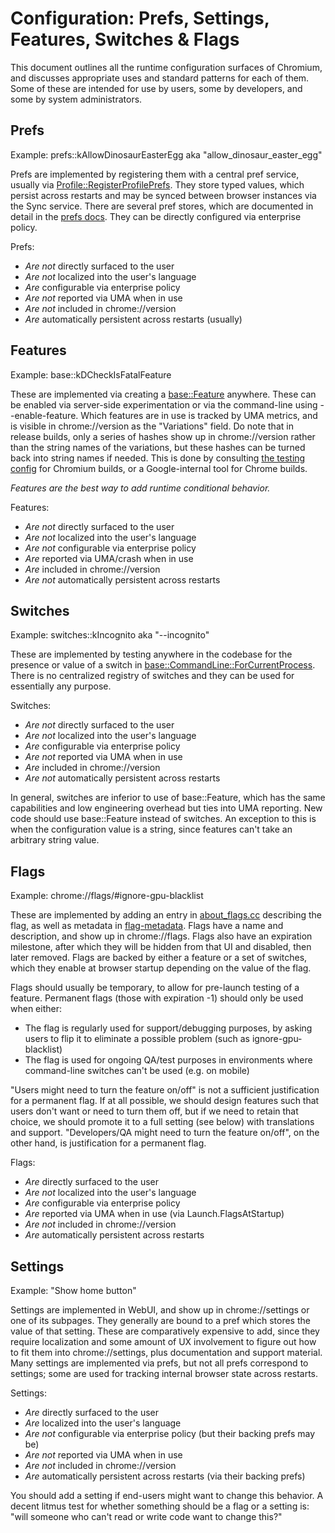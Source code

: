 # Configuration: Prefs, Settings, Features, Switches & Flags

This document outlines all the runtime configuration surfaces of Chromium,
and discusses appropriate uses and standard patterns for each of them. Some of
these are intended for use by users, some by developers, and some by system
administrators.

## Prefs

Example: prefs::kAllowDinosaurEasterEgg aka "allow_dinosaur_easter_egg"

Prefs are implemented by registering them with a central pref service, usually
via [Profile::RegisterProfilePrefs][profile-register]. They store typed values,
which persist across restarts and may be synced between browser instances via
the Sync service. There are several pref stores, which are documented in detail
in the [prefs docs][prefs]. They can be directly configured via enterprise
policy.

Prefs:

* *Are not* directly surfaced to the user
* *Are not* localized into the user's language
* *Are* configurable via enterprise policy
* *Are not* reported via UMA when in use
* *Are not* included in chrome://version
* *Are* automatically persistent across restarts (usually)

## Features

Example: base::kDCheckIsFatalFeature

These are implemented via creating a [base::Feature][base-feature] anywhere.
These can be enabled via server-side experimentation or via the command-line
using --enable-feature.  Which features are in use is tracked by UMA metrics,
and is visible in chrome://version as the "Variations" field. Do note that in
release builds, only a series of hashes show up in chrome://version rather than
the string names of the variations, but these hashes can be turned back into
string names if needed. This is done by consulting [the testing
config][fieldtrial-config] for Chromium builds, or a Google-internal tool for
Chrome builds.

*Features are the best way to add runtime conditional behavior.*

Features:

* *Are not* directly surfaced to the user
* *Are not* localized into the user's language
* *Are not* configurable via enterprise policy
* *Are* reported via UMA/crash when in use
* *Are* included in chrome://version
* *Are not* automatically persistent across restarts

## Switches

Example: switches::kIncognito aka "--incognito"

These are implemented by testing anywhere in the codebase for the presence or
value of a switch in [base::CommandLine::ForCurrentProcess][base-commandline].
There is no centralized registry of switches and they can be used for
essentially any purpose.

Switches:

* *Are not* directly surfaced to the user
* *Are not* localized into the user's language
* *Are* configurable via enterprise policy
* *Are not* reported via UMA when in use
* *Are* included in chrome://version
* *Are not* automatically persistent across restarts

In general, switches are inferior to use of base::Feature, which has the same
capabilities and low engineering overhead but ties into UMA reporting. New code
should use base::Feature instead of switches. An exception to this is when the
configuration value is a string, since features can't take an arbitrary string
value.

## Flags

Example: chrome://flags/#ignore-gpu-blacklist

These are implemented by adding an entry in [about_flags.cc][about-flags]
describing the flag, as well as metadata in [flag-metadata][flag-metadata].
Flags have a name and description, and show up in chrome://flags. Flags also
have an expiration milestone, after which they will be hidden from that UI and
disabled, then later removed. Flags are backed by either a feature or a set of
switches, which they enable at browser startup depending on the value of the
flag.

Flags should usually be temporary, to allow for pre-launch testing of a feature.
Permanent flags (those with expiration -1) should only be used when either:

* The flag is regularly used for support/debugging purposes, by asking users to
  flip it to eliminate a possible problem (such as ignore-gpu-blacklist)
* The flag is used for ongoing QA/test purposes in environments where command-line
  switches can't be used (e.g. on mobile)

"Users might need to turn the feature on/off" is not a sufficient justification
for a permanent flag. If at all possible, we should design features such that
users don't want or need to turn them off, but if we need to retain that choice,
we should promote it to a full setting (see below) with translations and
support.  "Developers/QA might need to turn the feature on/off", on the other
hand, is justification for a permanent flag.

Flags:

* *Are* directly surfaced to the user
* *Are not* localized into the user's language
* *Are* configurable via enterprise policy
* *Are* reported via UMA when in use (via Launch.FlagsAtStartup)
* *Are not* included in chrome://version
* *Are* automatically persistent across restarts

## Settings

Example: "Show home button"

Settings are implemented in WebUI, and show up in chrome://settings or one of
its subpages. They generally are bound to a pref which stores the value of that
setting. These are comparatively expensive to add, since they require
localization and some amount of UX involvement to figure out how to fit them
into chrome://settings, plus documentation and support material. Many settings
are implemented via prefs, but not all prefs correspond to settings; some are
used for tracking internal browser state across restarts.

Settings:

* *Are* directly surfaced to the user
* *Are* localized into the user's language
* *Are not* configurable via enterprise policy (but their backing prefs may be)
* *Are not* reported via UMA when in use
* *Are not* included in chrome://version
* *Are* automatically persistent across restarts (via their backing prefs)

You should add a setting if end-users might want to change this behavior. A
decent litmus test for whether something should be a flag or a setting is: "will
someone who can't read or write code want to change this?"

[base-commandline]: https://cs.chromium.org/chromium/src/base/command_line.h?type=cs&l=98
[base-feature]: https://cs.chromium.org/chromium/src/base/feature_list.h?sq=package:chromium&g=0&l=53
[about-flags]: https://cs.chromium.org/chromium/src/chrome/browser/about_flags.cc
[fieldtrial-config]: https://cs.chromium.org/chromium/src/testing/variations/fieldtrial_testing_config.json
[flag-metadata]: https://cs.chromium.org/chromium/src/chrome/browser/flag-metadata.json
[prefs]: https://www.chromium.org/developers/design-documents/preferences
[profile-register]: https://cs.chromium.org/chromium/src/chrome/browser/profiles/profile.cc?type=cs&g=0&l=138

